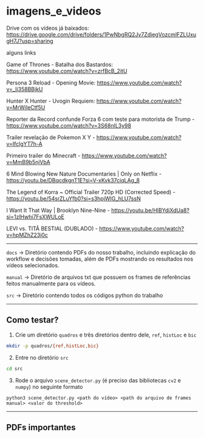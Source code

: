 # imagens_e_videos

Drive com os vídeos já baixados: https://drive.google.com/drive/folders/1PwNbgRQ2Jv7ZdjegVozcmlFZLUxugH7J?usp=sharing

alguns links

Game of Thrones - Batalha dos Bastardos: https://www.youtube.com/watch?v=zrfBcB_2itU

Persona 3 Reload - Opening Movie: https://www.youtube.com/watch?v=_Ii358BBjkU

Hunter X Hunter - Uvogin Requiem: https://www.youtube.com/watch?v=MrWiIeCtf5U

Reporter da Record confunde Forza 6 com teste para motorista de Trump - https://www.youtube.com/watch?v=3S68nlL3y98

Trailer revelação de Pokemon X Y - https://www.youtube.com/watch?v=IfclgYT7h-A

Primeiro trailer do Minecraft - https://www.youtube.com/watch?v=MmB9b5njVbA 

6 Mind Blowing New Nature Documentaries | Only on Netflix - https://youtu.be/DBqcdkgnT1E?si=V-xKvk37ciqLAg_8

The Legend of Korra ~ Official Trailer 720p HD (Corrected Speed) - https://youtu.be/54srZLuYfb0?si=s3hpjWIG_hLU7ssN
 
I Want It That Way | Brooklyn Nine-Nine - https://youtu.be/HlBYdiXdUa8?si=1zlHwhi7FsXWULoE

LEVI vs. TITÃ BESTIAL (DUBLADO) - https://www.youtube.com/watch?v=hpMZhZ23j0c

---

`docs` -> Diretório contendo PDFs do nosso trabalho, incluindo explicação do workflow e decisões tomadas, além de PDFs mostrando os resultados nos vídeos selecionados.

`manual` -> Diretório de arquivos txt que possuem os frames de referências feitos manualmente para os vídeos.

`src` -> Diretório contendo todos os códigos python do trabalho

---

## Como testar?

1. Crie um diretório `quadros` e três diretórios dentro dele, `ref`, `histLoc` e `bic`
```bash
mkdir -p quadros/{ref,histLoc,bic}
```

2. Entre no diretório `src`
```bash
cd src
```

3. Rode o arquivo `scene_detector.py` (é preciso das bibliotecas `cv2` e `numpy`) no seguinte formato
```
python3 scene_detector.py <path do vídeo> <path do arquivo de frames manual> <valor do threshold>
```

--- 

## PDFs importantes
